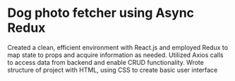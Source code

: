 # Dog photo fetcher using Async Redux
Created a clean, efficient environment with React.js and employed Redux to map state to props and acquire information as needed.  Utilized Axios calls to access data from backend and enable CRUD functionality.
Wrote structure of project with HTML, using CSS to create basic user interface
